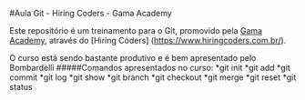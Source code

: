 #Aula Git - Hiring Coders - Gama Academy

Este repositório é um treinamento para o Git, promovido pela [Gama Academy](https://www.gama.academy/), através do [Hiring Coders] (https://www.hiringcoders.com.br/).


O curso está sendo bastante produtivo e é bem apresentado pelo Bombardelli
#####Comandos apresentados no curso:
*git init
*git add
*git commit
*git log
*git show
*git branch
*git checkout
*git merge
*git reset
*git status


